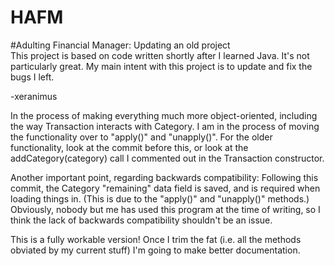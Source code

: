 # HAFM
#Adulting Financial Manager: Updating an old project  
This project is based on code written shortly after I learned Java. It's not particularly great.
My main intent with this project is to update and fix the bugs I left.  
  
-xeranimus  
  
In the process of making everything much more object-oriented, including the way Transaction interacts with Category. I am in the process of moving the functionality over to "apply()" and "unapply()". For the older functionality, look at the commit before this, or look at the addCategory(category) call I commented out in the Transaction constructor.  
  
Another important point, regarding backwards compatibility: Following this commit, the Category "remaining" data field is saved, and is required when loading things in. (This is due to the "apply()" and "unapply()" methods.) Obviously, nobody but me has used this program at the time of writing, so I think the lack of backwards compatibility shouldn't be an issue.  
  
This is a fully workable version! Once I trim the fat (i.e. all the methods obviated by my current stuff) I'm going to make better documentation.  